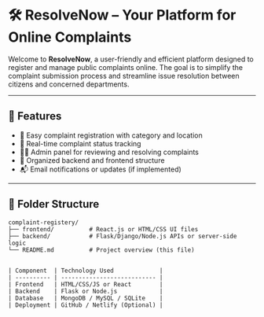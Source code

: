 # 🛠️ ResolveNow – Your Platform for Online Complaints

Welcome to **ResolveNow**, a user-friendly and efficient platform designed to register and manage public complaints online. The goal is to simplify the complaint submission process and streamline issue resolution between citizens and concerned departments.

---

## 🚀 Features

- 📝 Easy complaint registration with category and location
- 📡 Real-time complaint status tracking
- 👨‍💼 Admin panel for reviewing and resolving complaints
- 📁 Organized backend and frontend structure
- 📬 Email notifications or updates (if implemented)

---

## 📂 Folder Structure

```plaintext
complaint-registery/
├── frontend/          # React.js or HTML/CSS UI files
├── backend/           # Flask/Django/Node.js APIs or server-side logic
└── README.md          # Project overview (this file)


| Component  | Technology Used             |
| ---------- | --------------------------- |
| Frontend   | HTML/CSS/JS or React        |
| Backend    | Flask or Node.js            |
| Database   | MongoDB / MySQL / SQLite    |
| Deployment | GitHub / Netlify (Optional) |


